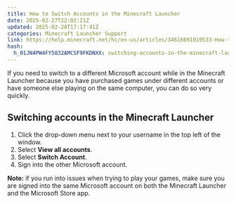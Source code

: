 ```yaml
---
title: How to Switch Accounts in the Minecraft Launcher
date: 2025-02-27T22:02:21Z
updated: 2025-02-28T17:17:41Z
categories: Minecraft Launcher Support
link: https://help.minecraft.net/hc/en-us/articles/34616691019533-How-to-Switch-Accounts-in-the-Minecraft-Launcher
hash:
  h_01JN4PW4FY5832AMCSF9FKDNXX: switching-accounts-in-the-minecraft-launcher
---
```


If you need to switch to a different Microsoft account while in the Minecraft Launcher because you have purchased games under different accounts or have someone else playing on the same computer, you can do so very quickly.

## Switching accounts in the Minecraft Launcher

1.  Click the drop-down menu next to your username in the top left of the window.
2.  Select **View all accounts**.
3.  Select **Switch Account**.
4.  Sign into the other Microsoft account.

**Note:** if you run into issues when trying to play your games, make sure you are signed into the same Microsoft account on both the Minecraft Launcher and the Microsoft Store app.
